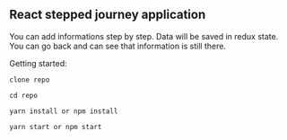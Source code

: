 ## React stepped journey application

You can add informations step by step. Data will be saved in redux state. You can go back and 
can see that information is still there.

Getting started:

```
clone repo
```

```
cd repo
```

```
yarn install or npm install
```

```
yarn start or npm start
```